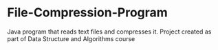 # File-Compression-Program
Java program that reads text files and compresses it. Project created as part of Data Structure and Algorithms course
